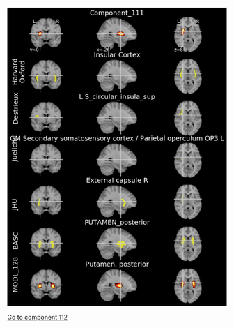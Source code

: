 


![111](preliminary/111.jpg "Component 111")

[Go to component 112](https://parietal-inria.github.io/MODL_atlas/512/112 "Component 112")
